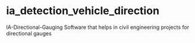 # ia_detection_vehicle_direction
IA-Directional-Gauging Software that helps in civil engineering projects for directional gauges
